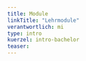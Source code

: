 ```yaml
---
title: Module
linkTitle: "Lehrmodule"
verantwortlich: mi
type: intro
kuerzel: intro-bachelor
teaser:
---
```



